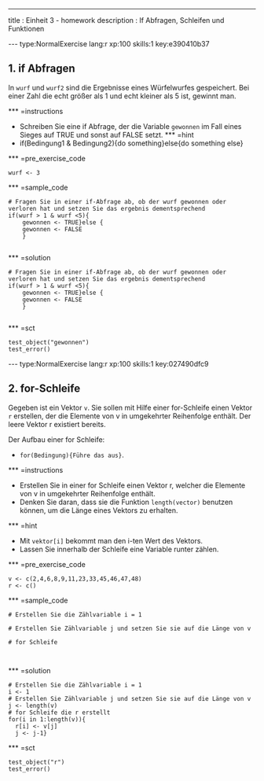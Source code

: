 ---
title       : Einheit 3 - homework
description : If Abfragen, Schleifen und Funktionen

--- type:NormalExercise lang:r xp:100 skills:1 key:e390410b37
## 1. if Abfragen
In `wurf` und `wurf2` sind die Ergebnisse eines Würfelwurfes gespeichert. Bei einer Zahl die echt größer als 1 und echt kleiner als 5 ist, gewinnt man. 


*** =instructions
- Schreiben Sie eine if Abfrage, der die Variable `gewonnen` im Fall eines Sieges auf TRUE und sonst auf FALSE setzt. 
*** =hint
- if(Bedingung1 & Bedingung2){do something}else{do something else}

*** =pre_exercise_code
```{r}
wurf <- 3

```

*** =sample_code
```{r}
# Fragen Sie in einer if-Abfrage ab, ob der wurf gewonnen oder verloren hat und setzen Sie das ergebnis dementsprechend
if(wurf > 1 & wurf <5){
    gewonnen <- TRUE}else {
    gewonnen <- FALSE
    }


```

*** =solution
```{r}
# Fragen Sie in einer if-Abfrage ab, ob der wurf gewonnen oder verloren hat und setzen Sie das ergebnis dementsprechend
if(wurf > 1 & wurf <5){
    gewonnen <- TRUE}else {
    gewonnen <- FALSE
    }


```

*** =sct
```{r}
test_object("gewonnen")
test_error()

```

--- type:NormalExercise lang:r xp:100 skills:1 key:027490dfc9
## 2. for-Schleife
Gegeben ist ein Vektor `v`. Sie sollen mit Hilfe einer for-Schleife einen Vektor `r` erstellen, der die Elemente von v in umgekehrter Reihenfolge enthält. Der leere Vektor r existiert bereits.

Der Aufbau einer for Schleife:


- `for(Bedingung){Führe das aus}`.

*** =instructions
- Erstellen Sie in einer for Schleife einen Vektor r, welcher die Elemente von v in umgekehrter Reihenfolge enthält.
- Denken Sie daran, dass sie die Funktion `length(vector)` benutzen können, um die Länge eines Vektors zu erhalten.


*** =hint
- Mit `vektor[i]` bekommt man den i-ten Wert des Vektors.
- Lassen Sie innerhalb der Schleife eine Variable runter zählen.

*** =pre_exercise_code
```{r}
v <- c(2,4,6,8,9,11,23,33,45,46,47,48)
r <- c()

```

*** =sample_code
```{r}
# Erstellen Sie die Zählvariable i = 1

# Erstellen Sie Zählvariable j und setzen Sie sie auf die Länge von v

# for Schleife 

  
```

*** =solution
```{r}
# Erstellen Sie die Zählvariable i = 1
i <- 1
# Erstellen Sie Zählvariable j und setzen Sie sie auf die Länge von v
j <- length(v)
# for Schleife die r erstellt
for(i in 1:length(v)){
  r[i] <- v[j]
  j <- j-1}

```

*** =sct
```{r}
test_object("r")
test_error()
```
